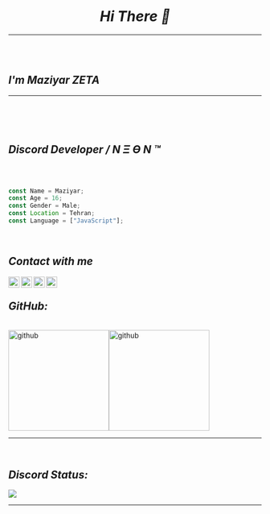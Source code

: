 <h1 align="center"><em>Hi There 👋</em></h1>
<hr/>
<br/>
<br/>
<i><h2>I'm Maziyar ZETA </h2></i>
<hr/>
<br/>
<br>
<br/>

## ***Discord Developer / N Ξ Ө N ™***

<br />

```javascript

const Name = Maziyar;
const Age = 16;
const Gender = Male;
const Location = Tehran;
const Language = ["JavaScript"];
```

<br />

## ***Contact with me***

[<img align="left" alt="DiscordBio" width="22px" src="https://cdn.iconscout.com/icon/free/png-512/discord-2474808-2056094.png" />][discord]
[<img align="left" alt="Instagram" width="22px" src="https://media.discordapp.net/attachments/876907077203812354/879814776925085746/images__1_-removebg-preview.png" />][instagram]
[<img align="left" alt="NEON TEAM" width="22px" src="https://media.discordapp.net/attachments/876907077203812354/879814262250434600/unknown.png" />][neon]
[<img align="left" alt="Zeyron | Hilda Support" width="22px" src="https://media.discordapp.net/attachments/873959541656682506/878304661914927114/PicsArt_03-31-07.15.22.png" />][zeyron]

<br />

## ***GitHub:***
<br />
<img src="https://github-readme-stats.vercel.app/api/top-langs?username=maziyar-ZETA&show_icons=true&locale=en&layout=compact&theme=radical" withd="100px" height="200px" alt="github"/><img src="https://github-readme-stats.vercel.app/api?username=maziyar-ZETA&show_icons=true&locale=en&theme=radical" withd="100px" height="200px" alt="github"/>
<hr>
<br>

## ***Discord Status:***

<a href="https://discords.com/bio/p/0207">
<img src="https://discord.c99.nl/widget/theme-4/755845800701198386.png"/>
  </a><br>
<hr>
<br>


[discord]: https://discords.com/bio/p/0207
[instagram]: https://www.instagram.com/maziyar._.zeta/
[neon]: https://discord.gg/6af7YeMuKw
[zeyron]: https://discord.gg/4a9EwWnH
